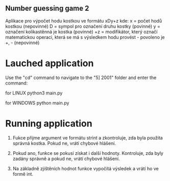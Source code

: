 ## Number guessing game 2

Aplikace pro výpočet hodu kostkou ve formátu xDy+z kde:
x = počet hodů kostkou (nepovinné)
D = sympol pro označení druhu kostky (povinné)
y = označení kolikastěnná je kostka (povinné)
+z = modifikátor, který označí matematickou operaci, která se má s výsledkem hodu provést - povoleno je +, - (nepovinné)


# Lauched application

Use the "cd" command to navigate to the "5] 2001" folder and enter the command:

for LINUX
    python3 main.py

for WINDOWS
    python main.py


# Running application

1. Fukce přijme argument ve formátu strint a zkontroluje, zda byla použita správná kostka. Pokud ne, vrátí chybové hlášení.

2. Pokud ano, funkce se pokusí získat i další hodnoty. Kontroluje, zda byly zadány správně a pokud ne, vrátí chybové hlášení. 

3. Na základně zjištěních hodnot funkce vypočítá výsledek a vrátí ho ve formě int.
